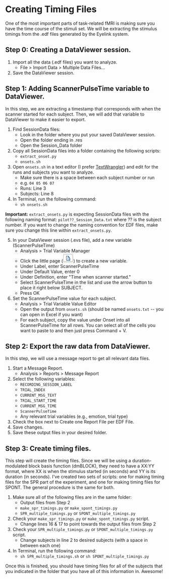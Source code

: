 Creating Timing Files
=====================

One of the most important parts of task-related fMRI is making sure you have the time course of the stimuli set. We will be extracting the stimulus timings from the .edf files generated by the Eyelink system.

## Step 0: Creating a DataViewer session.

1. Import all the data (.edf files) you want to analyze. 
	* File > Import Data > Multiple Data Files...
2.	Save the DataViewer session.

## Step 1: Adding ScannerPulseTime variable to DataViewer.

In this step, we are extracting a timestamp that corresponds with when the scanner started for each subject. Then, we will add that variable to DataViewer to make it easier to export. 

1.	Find SessionData files:
	* Look in the folder where you put your saved DataViewer session.
	* Open the folder ending in .res
	* Open the Session\_Data folder
2.	Copy all SessionData files into a folder containing the following scripts:
	* `extract_onset.py`
	* `onsets.sh`
3.	Open `onsets.sh` in a text editor (I prefer [TextWrangler](https://www.barebones.com/products/textwrangler/)) and edit for the runs and subjects you want to analyze.
	* Make sure there is a space between each subject number or run
	* e.g. `04 05 06 07`
	* Runs: Line 3
	* Subjects: Line 8
4.	In Terminal, run the following command:
	* `sh onsets.sh`

**Important:** `extract_onsets.py` is expecting SessionData files with the following naming format:
`pilot??_Session_Data.txt` where ?? is the subject number.
If you want to change the naming convention for EDF files, make sure you change this line within `extract_onsets.py`.

5. In your DataViewer session (.evs file), add a new variable (ScannerPulseTime)
	* Analysis > Trial Variable Manager
	* Click the little page (![page](./Images/page.png)) to create a new variable.
	* Under Label, enter ScannerPulseTime
	* Under Default Value, enter 0
	* Under Definition, enter "Time when scanner started."
	* Select ScannerPulseTime in the list and use the arrow button to place it right below SUBJECT.
	* Press OK
6. Set the ScannerPulseTime value for each subject.
	* Analysis > Trial Variable Value Editor
	* Open the output from `onsets.sh` (should be named `onsets.txt` -- you can open in Excel if you want)
	* For each subject, copy the value under Onset into all ScannerPulseTime for all rows. You can select all of the cells you want to paste to and then just press Command + V.
	
## Step 2: Export the raw data from DataViewer.

In this step, we will use a message report to get all relevant data files.

1. Start a Message Report.
	* Analysis > Reports > Message Report
2. Select the following variables:
	* `RECORDING_SESSION_LABEL`
	* `TRIAL_INDEX`
	* `CURRENT_MSG_TEXT`
	* `TRIAL_START_TIME`
	* `CURRENT_MSG_TIME`
	* `ScannerPulseTime`
	* Any relevant trial variables (e.g., emotion, trial type)
3. Check the box next to Create one Report File per EDF File.
4. Save changes.
5. Save these output files in your desired folder.

## Step 3: Create timing files.

This step will create the timing files. Since we will be using a duration-modulated block basis function (dmBLOCK), they need to have a XX:YY format, where XX is when the stimulus started (in seconds) and YY is its duration (in seconds). I've created two sets of scripts: one for making timing files for the SPR part of the experiment, and one for making timing files for SPONT. The general procedure is the same for both.

1. Make sure all of the following files are in the same folder:
	* Output files from Step 2
	* `make_spr_timings.py` or `make_spont_timings.py`
	* `SPR_multiple_timings.py` or `SPONT_multiple_timings.py`
2. Check your `make_spr_timings.py` or `make_spont_timings.py` script.
	* Change lines 16 & 17 to point towards the output files from Step 2
3. Check your `SPR_multiple_timings.py` or `SPONT_multiple_timings.py` script.
	* Change subjects in line 2 to desired subjects (with a space in between each one)
4. In Terminal, run the following command:
	* `sh SPR_multiple_timings.sh` or `sh SPONT_multiple_timings.py`
	
Once this is finished, you should have timing files for all of the subjects that you indicated in the folder that you have all of this information in. Awesome!



